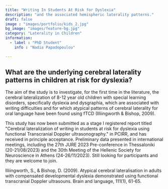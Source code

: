 ```yaml
---
title: "Writing In Students At Risk for Dyslexia"
description: "and the associated hemispheric laterality patterns."
draft: false
image : "images/portfolio/kids_2.jpg"
bg_image: "images/feature-bg.jpg"
category: "Laterality in Children"
information:
  - label : "PhD Student"
    info : "Nadia Papadopoulou"

---
```


## What are the underlying cerebral laterality patterns in children at risk for dyslexia?

The aim of the study is to investigate, for the first time in the literature, the cerebral lateralization of 8-12 year old children with special learning disorders, specifically dyslexia and dysgraphia, which are associated with writing difficulties and for which atypical patterns of cerebral laterality for oral language have been found using fTCD (Illiingworth & Bishop, 2009). 

This study has now been submitted as a stage I registered report titled "Cerebral lateralization of writing in students at risk for dyslexia using functional Transcranial Doppler ultrasonography." in PCIRR, and has received in principle acceptance.
Preliminary data presented in international meetings, including the 27th JURE 2023 Pre-conference in Thessaloniki (20-21/08/2023) and the 30th Meeting of the Hellenic Society for Neuroscience in Athens (24-26/11/2023).
Still looking for participants and they are welcome to join. 


Illiingworth, S., & Bishop, D. (2009). Atypical cerebral lateralisation in adults with compensated developmental dyslexia demonstrated using functional transcranial Doppler ultrasouns. Brain and language, 111(1), 61-65.